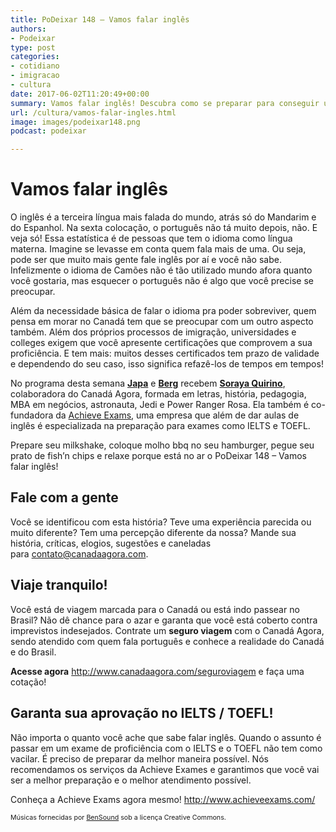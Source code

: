```yaml
---
title: PoDeixar 148 – Vamos falar inglês
authors:
- Podeixar
type: post
categories:
- cotidiano
- imigracao
- cultura
date: 2017-06-02T11:20:49+00:00
summary: Vamos falar inglês! Descubra como se preparar para conseguir uma boa nota no TOELF e IELTS, e aumentar suas chances de morar no Canadá
url: /cultura/vamos-falar-ingles.html
image: images/podeixar148.png
podcast: podeixar

---
```

# Vamos falar inglês

O inglês é a terceira língua mais falada do mundo, atrás só do Mandarim e do Espanhol. Na sexta colocação, o português não tá muito depois, não. E veja só! Essa estatística é de pessoas que tem o idioma como língua materna. Imagine se levasse em conta quem fala mais de uma. Ou seja, pode ser que muito mais gente fale inglês por aí e você não sabe. Infelizmente o idioma de Camões não é tão utilizado mundo afora quanto você gostaria, mas esquecer o português não é algo que você precise se preocupar.

Além da necessidade básica de falar o idioma pra poder sobreviver, quem pensa em morar no Canadá tem que se preocupar com um outro aspecto também. Além dos próprios processos de imigração, universidades e colleges exigem que você apresente certificações que comprovem a sua proficiência. E tem mais: muitos desses certificados tem prazo de validade e dependendo do seu caso, isso significa refazê-los de tempos em tempos!

No programa desta semana [**Japa**][1] e [**Berg**][2] recebem [**Soraya Quirino**][3], colaboradora do Canadá Agora, formada em letras, história, pedagogia, MBA em negócios, astronauta, Jedi e Power Ranger Rosa. Ela também é co-fundadora da <a href="https://www.achieveexams.com/" target="_blank" rel="noopener noreferrer">Achieve Exams</a>, uma empresa que além de dar aulas de inglês é especializada na preparação para exames como IELTS e TOEFL.

Prepare seu milkshake, coloque molho bbq no seu hamburger, pegue seu prato de fish&#8217;n chips e relaxe porque está no ar o PoDeixar 148 &#8211; Vamos falar inglês!



## Fale com a gente

Você se identificou com esta história? Teve uma experiência parecida ou muito diferente? Tem uma percepção diferente da nossa? Mande sua história, críticas, elogios, sugestões e caneladas para <contato@canadaagora.com>.

## Viaje tranquilo!

Você está de viagem marcada para o Canadá ou está indo passear no Brasil? Não dê chance para o azar e garanta que você está coberto contra imprevistos indesejados. Contrate um **seguro viagem** com o Canadá Agora, sendo atendido com quem fala português e conhece a realidade do Canadá e do Brasil.

**Acesse agora** <http://www.canadaagora.com/seguroviagem> e faça uma cotação!

## Garanta sua aprovação no IELTS / TOEFL!

Não importa o quanto você ache que sabe falar inglês. Quando o assunto é passar em um exame de proficiência com o IELTS e o TOEFL não tem como vacilar. É preciso de preparar da melhor maneira possível. Nós recomendamos os serviços da Achieve Exames e garantimos que você vai ser a melhor preparação e o melhor atendimento possível.

Conheça a Achieve Exams agora mesmo! <a href="http://www.achieveexams.com/" target="_blank" rel="noopener noreferrer">http://www.achieveexams.com/</a>

<span style="font-size: 8pt;">Músicas fornecidas por <a href="http://www.bensound.com/" target="_blank" rel="noopener noreferrer">BenSound</a> sob a licença Creative Commons.</span>

 [1]: https://www.canadaagora.com/japa
 [2]: https://www.canadaagora.com/berg
 [3]: /soraya-quirino